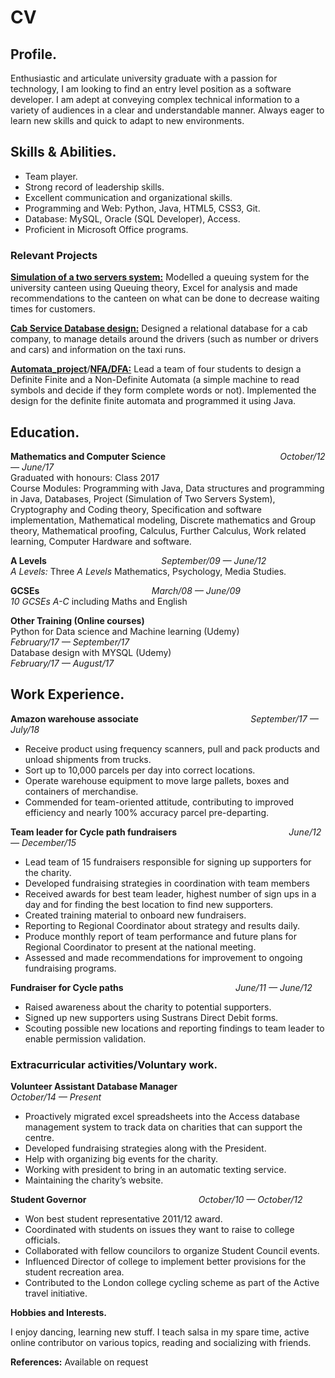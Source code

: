 # CV


## Profile.

Enthusiastic and articulate university graduate with a passion for technology, I am looking to find an entry level position as a software developer. I am adept at conveying complex technical information to a variety of audiences in a clear and understandable manner. Always eager to learn new skills and quick to adapt to new environments.

## Skills & Abilities.

*   Team player. 
*	Strong record of leadership skills.
*	Excellent communication and organizational skills. 
*	Programming and Web: Python, Java, HTML5, CSS3, Git.
*	Database: MySQL, Oracle (SQL Developer), Access.
*	Proficient in Microsoft Office programs.

### Relevant Projects
[__Simulation of a two servers system:__](https://github.com/MrRutledge/Simulation_Project.git) Modelled a queuing system for the university canteen using Queuing theory, Excel for analysis and made recommendations to the canteen on what can be done to decrease waiting times for customers.	

[**Cab Service Database design:**](https://github.com/MrRutledge/Cab_Service_Project.git) Designed a relational database for a cab company, to manage details around the drivers (such as number or drivers and cars) and information on the taxi runs. 
	
[**Automata_project**](https://github.com/MrRutledge/DFA)/[**NFA/DFA:**](https://github.com/MrRutledge/NFAT) Lead a team of four students to design a Definite Finite and a Non-Definite Automata (a simple machine to read symbols and decide if they form complete words or not). Implemented the design for the definite finite automata and programmed it using Java.

## Education.
	
__Mathematics and Computer Science__ &emsp; &emsp; &emsp; &emsp; &emsp; &emsp; &emsp; &emsp; &emsp; &emsp;   *October/12 — June/17*\
Graduated with honours: Class 2017 <br>
Course Modules:	
Programming with Java, Data structures and programming in Java, Databases, Project (Simulation of Two Servers System), Cryptography and Coding theory, Specification and software implementation, Mathematical modeling, Discrete mathematics and Group theory, Mathematical proofing, Calculus, Further Calculus, Work related learning, Computer Hardware and software.	
		
**A Levels** &emsp; &emsp; &emsp; &emsp; &emsp; &emsp; &emsp; &emsp; &emsp; &emsp;	       *September/09 — June/12*\
 *A Levels:* Three _A Levels_  Mathematics, Psychology, Media Studies. 

**GCSEs** &emsp; &emsp; &emsp; &emsp; &emsp; &emsp; &emsp; &emsp; &emsp; &emsp;*March/08 — June/09*\
*10 GCSEs A-C* including Maths and English	
	
**Other Training (Online courses)**\
Python for Data science and Machine learning (Udemy) &emsp; &emsp; &emsp; &emsp; &emsp;	 *February/17 — September/17*\
Database design with MYSQL (Udemy) &emsp; &emsp; &emsp; &emsp; &emsp; &emsp; &emsp; &emsp; &emsp; &emsp; *February/17 — August/17*

## Work Experience.

**Amazon warehouse associate** &emsp; &emsp; &emsp; &emsp; &emsp; &emsp; &emsp; &emsp; &emsp; &emsp;*September/17 — July/18*
*	Receive product using frequency scanners, pull and pack products and unload shipments from trucks.
*	Sort up to 10,000 parcels per day into correct locations.
*	Operate warehouse equipment to move large pallets, boxes and containers of merchandise.
*	Commended for team-oriented attitude, contributing to improved efficiency and nearly 100% accuracy parcel pre-departing.	
	
**Team leader for Cycle path fundraisers** &emsp; &emsp; &emsp; &emsp; &emsp; &emsp; &emsp; &emsp; &emsp; &emsp;*June/12 — December/15*
*	Lead team of 15 fundraisers responsible for signing up supporters for the charity.
*	Developed fundraising strategies in coordination with team members
*	Received awards for best team leader, highest number of sign ups in a day and for finding the best location to find new supporters.
*	Created training material to onboard new fundraisers.
*	Reporting to Regional Coordinator about strategy and results daily.
*	Produce monthly report of team performance and future plans for Regional Coordinator to present at the national meeting.
*	Assessed and made recommendations for improvement to ongoing fundraising programs.
	
**Fundraiser for Cycle paths** &emsp; &emsp; &emsp; &emsp; &emsp; &emsp; &emsp; &emsp; &emsp; &emsp;*June/11 — June/12*
*	Raised awareness about the charity to potential supporters. 
*	Signed up new supporters using Sustrans Direct Debit forms. 
*	Scouting possible new locations and reporting findings to team leader to enable permission validation.	

### Extracurricular activities/Voluntary work. 

**Volunteer Assistant Database Manager** &emsp; &emsp; &emsp; &emsp; &emsp; &emsp; &emsp; &emsp; &emsp; &emsp;*October/14 — Present*
*	Proactively migrated excel spreadsheets into the Access database management system to track data on charities that can support the centre.
*	Developed fundraising strategies along with the President.
*	Help with organizing big events for the charity.
*	Working with president to bring in an automatic texting service.
*	Maintaining the charity’s website.	

**Student Governor** &emsp; &emsp; &emsp; &emsp; &emsp; &emsp; &emsp; &emsp; &emsp; &emsp;*October/10 — October/12*
*	Won best student representative 2011/12 award.
*	Coordinated with students on issues they want to raise to college officials.
*	Collaborated with fellow councilors to organize Student Council events. 
*	Influenced Director of college to implement better provisions for the student recreation area.
*	Contributed to the London college cycling scheme as part of the Active travel initiative.
  	
**Hobbies and Interests.**

I enjoy dancing, learning new stuff. I teach salsa in my spare time, active online contributor on various topics, reading and socializing with friends.

__References:__ Available on request
